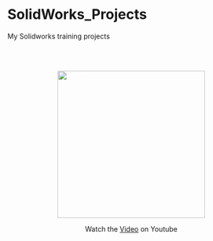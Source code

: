 # SolidWorks_Projects
My Solidworks training projects


<br/>
<br/>
<p align="center">
<img src="https://github.com/Anahita-ghloo/hamtech_internship/blob/main/robot.jpg" width="300" height="300">
</p>

<p align="center">
Watch the <a href="https://youtu.be/CAylI00THjk">Video</a> on Youtube
</p>
